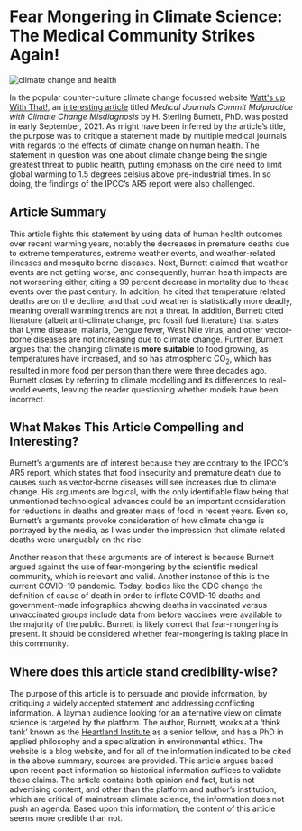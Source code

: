 
# Fear Mongering in Climate Science: The Medical Community Strikes Again!


![climate change and health](https://www.publichealth.columbia.edu/sites/default/files/styles/hero_1500x632/public/jpg/climatecrisis081921-1500x632.jpg?itok=Ixi-q38m)

In the popular counter-culture climate change focussed website [Watt's up With That!](https://wattsupwiththat.com/), an [interesting article](https://wattsupwiththat.com/2021/09/12/medical-journals-committing-malpractice-with-climate-change-public-health-crisis-misdiagnosis/) titled *Medical Journals Commit Malpractice with Climate Change Misdiagnosis* by H. Sterling Burnett, PhD. was posted in early September, 2021. As might have been inferred by the article’s title, the purpose was to critique a statement made by multiple medical journals with regards to the effects of climate change on human health. The statement in question was one about climate change being the single greatest threat to public health, putting emphasis on the dire need to limit global warming to 1.5 degrees celsius above pre-industrial times. In so doing, the findings of the IPCC’s AR5 report were also challenged.

## Article Summary

This article fights this statement by using data of human health outcomes over recent warming years, notably the decreases in premature deaths due to extreme temperatures, extreme weather events, and weather-related illnesses and mosquito borne diseases. Next, Burnett claimed that weather events are not getting worse, and consequently, human health impacts are not worsening either, citing a 99 percent decrease in mortality due to these events over the past century. In addition, he cited that temperature related deaths are on the decline, and that cold weather is statistically more deadly, meaning overall warming trends are not a threat. In addition, Burnett cited literature (albeit anti-climate change, pro fossil fuel literature) that states that Lyme disease, malaria, Dengue fever, West Nile virus, and other vector-borne diseases are not increasing due to climate change. Further, Burnett argues that the changing climate is **more suitable** to food growing, as temperatures have increased, and so has atmospheric CO<sub>2</sub>, which has resulted in more food per person than there were three decades ago. Burnett closes by referring to climate modelling and its differences to real-world events, leaving the reader questioning whether models have been incorrect.

## What Makes This Article Compelling and Interesting?

Burnett’s arguments are of interest because they are contrary to the IPCC’s AR5 report, which states that food insecurity and premature death due to causes such as vector-borne diseases will see increases due to climate change. His arguments are logical, with the only identifiable flaw being that unmentioned technological advances could be an important consideration for reductions in deaths and greater mass of food in recent years. Even so, Burnett’s arguments provoke consideration of how climate change is portrayed by the media, as I was under the impression that climate related deaths were unarguably on the rise.
  
  
Another reason that these arguments are of interest is because Burnett argued against the use of fear-mongering by the scientific medical community, which is relevant and valid. Another instance of this is the current COVID-19 pandemic. Today, bodies like the CDC change the definition of cause of death in order to inflate COVID-19 deaths and government-made infographics showing deaths in vaccinated versus unvaccinated groups include data from before vaccines were available to the majority of the public. Burnett is likely correct that fear-mongering is present. It should be considered whether fear-mongering is taking place in this community. 

## Where does this article stand credibility-wise?

The purpose of this article is to persuade and provide information, by critiquing a widely accepted statement and addressing conflicting information. A layman audience looking for an alternative view on climate science is targeted by the platform. The author, Burnett, works at a ‘think tank’ known as the [Heartland Institute](https://www.heartland.org/) as a senior fellow, and has a PhD in applied philosophy and a specialization in environmental ethics. The website is a blog website, and for all of the information indicated to be cited in the above summary, sources are provided. This article argues based upon recent past information so historical information suffices to validate these claims. The article contains both opinion and fact, but is not advertising content, and other than the platform and author’s institution, which are critical of mainstream climate science, the information does not push an agenda. Based upon this information, the content of this article seems more credible than not.
